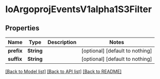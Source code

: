 # IoArgoprojEventsV1alpha1S3Filter


## Properties
Name | Type | Description | Notes
------------ | ------------- | ------------- | -------------
**prefix** | **String** |  | [optional] [default to nothing]
**suffix** | **String** |  | [optional] [default to nothing]


[[Back to Model list]](../README.md#models) [[Back to API list]](../README.md#api-endpoints) [[Back to README]](../README.md)


